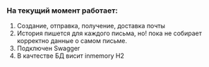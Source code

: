 ### На текущий момент работает:
1) Создание, отправка, получение, доставка почты
2) История пишется для каждого письма, но! пока не собирает корректно данные о самом письме.
3) Подключен Swagger
4) В качтестве БД висит inmemory H2
